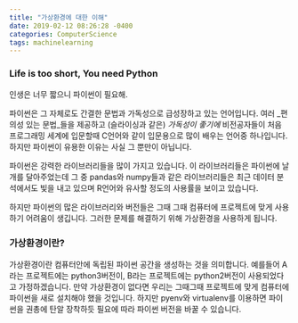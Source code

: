 ```yaml
---
title: "가상환경에 대한 이해"
date: 2019-02-12 08:26:28 -0400
categories: ComputerScience
tags: machinelearning
---
```


### Life is too short, You need Python
인생은 너무 짧으니 파이썬이 필요해.

파이썬은 그 자체로도 간결한 문법과 가독성으로 급성장하고 있는 언어입니다. 여러 _편의성 있는 문법_들을 제공하고 (슬라이싱과 같은) _가독성이 좋기에_ 비전공자들이 처음 프로그래밍 세계에 입문할때 C언어와 같이 입문용으로 많이 배우는 언어중 하나입니다. 하지만 파이썬이 유용한 이유는 사실 그 뿐만이 아닙니다.

파이썬은 강력한 라이브러리들을 많이 가지고 있습니다. 이 라이브러리들은 파이썬에 날개를 달아주었는데 그 중 pandas와 numpy들과 같은 라이브러리들은 최근 데이터 분석에서도 빛을 내고 있으며 R언어와 유사할 정도의 사용률을 보이고 있습니다.

하지만 파이썬의 많은 라이브러리와 버전들은 그때 그때 컴퓨터에 프로젝트에 맞게 사용하기 어려움이 생깁니다. 그러한 문제를 해결하기 위해 가상환경을 사용하게 됩니다.

### 가상환경이란?
가상환경이란 컴퓨터안에 독립된 파이썬 공간을 생성하는 것을 의미합니다.
예를들어 A라는 프로젝트에는 python3버전이, B라는 프로젝트에는 python2버전이 사용되었다고 가정하겠습니다. 만약 가상환경이 없다면 우리는 그때그때 프로젝트에 맞게 컴퓨터에 파이썬을 새로 설치해야 했을 것입니다. 하지만 pyenv와 virtualenv를 이용하면 파이썬을 권총에 탄알 장착하듯 필요에 따라 파이썬 버전을 바꿀 수 있습니다.
